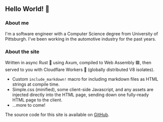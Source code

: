 ## Hello World! 👋

### About me

I'm a software engineer with a Computer Science degree from University of Pittsburgh. I've been working in the automotive industry for the past <script>document.write(new Date().getFullYear() - 2020)</script> years.

### About the site

Written in async Rust 🦀 using Axum, compiled to Web Assembly 🟪, then served to you with Cloudflare Workers 🔸 (globally distributed V8 isolates).

- Custom `include_markdown!` macro for including markdown files as HTML strings at compile time.
- Simple.css (minified), some client-side Javascript, and any assets are injected directly into the HTML page, sending down one fully-ready HTML page to the client.
- ...more to come!

The source code for this site is available on [GitHub](https://github.com/zpg6/zpg6-profile).
